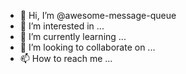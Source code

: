 - 👋 Hi, I’m @awesome-message-queue
- 👀 I’m interested in ...
- 🌱 I’m currently learning ...
- 💞️ I’m looking to collaborate on ...
- 📫 How to reach me ...

<!---
awesome-message-queue/awesome-message-queue is a ✨ special ✨ repository because its `README.md` (this file) appears on your GitHub profile.
You can click the Preview link to take a look at your changes.
--->

